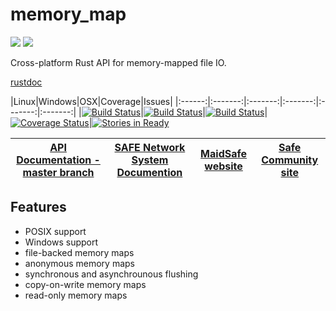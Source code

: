 # memory_map

[![](https://img.shields.io/badge/Project%20SAFE-Approved-green.svg)](http://maidsafe.net/applications) [![](https://img.shields.io/badge/License-GPL3-green.svg)](https://github.com/maidsafe/routing/blob/master/COPYING)

Cross-platform Rust API for memory-mapped file IO.

[rustdoc](https://maidsafe.github.io/memory_map/memory_map/index.html)

|Linux|Windows|OSX|Coverage|Issues|
|:------:|:-------:|:-------:|:-------:|:-------:|:-------:|
|[![Build Status](https://travis-ci.org/memory_map/memory_map.svg?branch=master)](https://travis-ci.org/maidsafe/memory_map)|[![Build Status](http://ci.maidsafe.net:8080/buildStatus/icon?job=memory_map_win64_status_badge)](http://ci.maidsafe.net:8080/job/memory_map_win64_status_badge/)|[![Build Status](http://ci.maidsafe.net:8080/buildStatus/icon?job=memory_map_osx_status_badge)](http://ci.maidsafe.net:8080/job/memory_map_osx_status_badge/)|[![Coverage Status](https://coveralls.io/repos/maidsafe/memory_map/badge.svg)](https://coveralls.io/r/maidsafe/memory_map)|[![Stories in Ready](https://badge.waffle.io/maidsafe/memory_map.png?label=ready&title=Ready)](https://waffle.io/maidsafe/memory_map)

| [API Documentation - master branch](http://maidsafe.net/routing/master/) | [SAFE Network System Documention](http://systemdocs.maidsafe.net) | [MaidSafe website](http://maidsafe.net) | [Safe Community site](https://forum.safenetwork.io) |
|:------:|:-------:|:-------:|:-------:|

## Features

- POSIX support
- Windows support
- file-backed memory maps
- anonymous memory maps
- synchronous and asynchrounous flushing
- copy-on-write memory maps
- read-only memory maps
